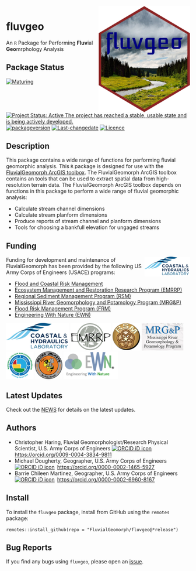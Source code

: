 <!-- README.md is generated from README.Rmd. Please edit that file -->
<!-- rmarkdown::render(input="README.Rmd", output_file = "README.md", output_format = "md_document") -->

<img src="man/figures/fluvgeo-3.png" width=250 align="right" />

# fluvgeo

An `R` Package for Performing **Fluv**ial **Geo**mrphology Analysis

## Package Status

[![Maturing](https://img.shields.io/badge/lifecycle-maturing-blue.svg)](https://www.tidyverse.org/lifecycle)
[![Project Status: Active The project has reached a stable, usable state
and is being actively
developed.](https://www.repostatus.org/badges/latest/active.svg)](https://www.repostatus.org/#active)
[![packageversion](https://img.shields.io/badge/Package%20version-20025.04.17-orange.svg?style=flat-square)](commits/main)
[![Last-changedate](https://img.shields.io/badge/last%20change-2025--04--17-yellowgreen.svg)](/commits/main)
[![Licence](https://img.shields.io/badge/licence-CC0-blue.svg)](http://choosealicense.com/licenses/cc0-1.0/)

## Description

This package contains a wide range of functions for performing fluvial
geomorphic analysis. This `R` package is designed for use with the
[FluvialGeomorph ArcGIS
toolbox](https://github.com/FluvialGeomorph/FluvialGeomorph). The
FluvialGeomorph ArcGIS toolbox contains an tools that can be used to
extract spatial data from high-resolution terrain data. The
FluvialGeomorph ArcGIS toolbox depends on functions in this package to
perform a wide range of fluvial geomorphic analysis:

-   Calculate stream channel dimensions
-   Calculate stream planform dimensions
-   Produce reports of stream channel and planform dimensions
-   Tools for choosing a bankfull elevation for ungaged streams

## Funding

<img src="man/figures/chl.png" width=125 align="right" />

Funding for development and maintenance of FluvialGeomorph has been
provided by the following US Army Corps of Engineers (USACE) programs:

-   [Flood and Coastal Risk
    Management](https://www.erdc.usace.army.mil/Locations/CHL/Flood-Coastal-Risk-Management/)
-   [Ecosystem Management and Restoration Research Program
    (EMRRP)](https://emrrp.el.erdc.dren.mil)
-   [Regional Sediment Management Program
    (RSM)](https://rsm.usace.army.mil/)
-   [Mississippi River Geomorphology and Potamology Program
    (MRG&P)](https://www.mvd.usace.army.mil/Missions/Mississippi-River-Science-Technology/MS-River-Geomorphology-Potamology/)
-   [Flood Risk Management Program
    (FRM)](https://www.iwr.usace.army.mil/Missions/Flood-Risk-Management/Flood-Risk-Management-Program/)
-   [Engineering With Nature (EWN)](https://ewn.el.erdc.dren.mil/)

<p float="left">
<img src="man/figures/chl.png" height=75 />
<img src="man/figures/EMRRP_logo_200.png" height=75 />
<img src="man/figures/RSM_200.png" height=75 />
<img src="man/figures/MRG&P_300.png" height=75 />
<img src="man/figures/FRMP_200.png" height=75 />
<img src="man/figures/SilverJackets_200.png" height=75 />
<img src="man/figures/EWN_200.png" height=75 />
</p>

## Latest Updates

Check out the [NEWS](NEWS.md) for details on the latest updates.

## Authors

-   Christopher Haring, Fluvial Geomorphologist/Research Physical
    Scientist, U.S. Army Corps of Engineers
    <a itemprop="sameAs" content="https://orcid.org/0009-0004-3834-9811" href="https://orcid.org/0009-0004-3834-9811" target="orcid.widget" rel="me noopener noreferrer" style="vertical-align:top;"><img src="https://orcid.org/sites/default/files/images/orcid_16x16.png" alt="ORCID iD icon" style="width:1em;margin-right:.5em;"/>https://orcid.org/0009-0004-3834-9811</a>
-   Michael Dougherty, Geographer, U.S. Army Corps of Engineers
    <a itemprop="sameAs" content="https://orcid.org/0000-0002-1465-5927" href="https://orcid.org/0000-0002-1465-5927" target="orcid.widget" rel="me noopener noreferrer" style="vertical-align:top;"><img src="https://orcid.org/sites/default/files/images/orcid_16x16.png" style="width:1em;margin-right:.5em;" alt="ORCID iD icon">https://orcid.org/0000-0002-1465-5927</a>
-   Barrie Chileen Martinez, Geographer, U.S. Army Corps of Engineers
    <a itemprop="sameAs" content="https://orcid.org/0000-0002-6960-8167" href="https://orcid.org/0000-0002-6960-8167" target="orcid.widget" rel="me noopener noreferrer" style="vertical-align:top;"><img src="https://orcid.org/sites/default/files/images/orcid_16x16.png" style="width:1em;margin-right:.5em;" alt="ORCID iD icon">https://orcid.org/0000-0002-6960-8167</a>

## Install

To install the `fluvgeo` package, install from GitHub using the
`remotes` package:

    remotes::install_github(repo = "FluvialGeomorph/fluvgeo@*release")

## Bug Reports

If you find any bugs using `fluvgeo`, please open an
[issue](https://github.com/FluvialGeomorph/fluvgeo/issues).
